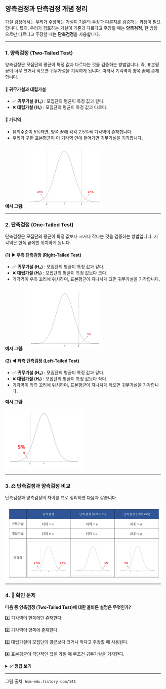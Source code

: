 ## 양측검정과 단측검정 개념 정리

가설 검정에서는 우리가 주장하는 가설이 기존의 주장과 다른지를 검증하는 과정이 필요합니다. 특히, 우리가 검토하는 가설이 기존과 다르다고 주장할 때는 **양측검정**, 한 방향으로만 다르다고 주장할 때는 **단측검정**을 사용합니다.

---

### 1. 양측검정 (Two-Tailed Test)

양측검정은 모집단의 평균이 특정 값과 다르다는 것을 검증하는 방법입니다. 즉, 표본평균이 너무 크거나 작으면 귀무가설을 기각하게 됩니다. 따라서 기각역이 양쪽 끝에 존재합니다.

#### 📌 귀무가설과 대립가설
- ✅ **귀무가설 (H₀)** : 모집단의 평균이 특정 값과 같다.
- ❌ **대립가설 (H₁)** : 모집단의 평균이 특정 값과 다르다.

#### 🎯 기각역
- 유의수준이 5%라면, 양쪽 끝에 각각 2.5%씩 기각역이 존재합니다.
- 우리가 구한 표본평균이 이 기각역 안에 들어가면 귀무가설을 기각합니다.

**예시 그림:**
<img src="그림06.png" width="50%">

---

### 2. 단측검정 (One-Tailed Test)

단측검정은 모집단의 평균이 특정 값보다 크거나 작다는 것을 검증하는 방법입니다. 기각역은 한쪽 끝에만 위치하게 됩니다.

#### (1) ▶ 우측 단측검정 (Right-Tailed Test)
- ✅ **귀무가설 (H₀)** : 모집단의 평균이 특정 값과 같다.
- ❌ **대립가설 (H₁)** : 모집단의 평균이 특정 값보다 크다.
- 기각역이 우측 꼬리에 위치하며, 표본평균이 지나치게 크면 귀무가설을 기각합니다.

**예시 그림:**
<img src="그림07.png" width="50%">


#### (2) ◀ 좌측 단측검정 (Left-Tailed Test)
- ✅ **귀무가설 (H₀)** : 모집단의 평균이 특정 값과 같다.
- ❌ **대립가설 (H₁)** : 모집단의 평균이 특정 값보다 작다.
- 기각역이 좌측 꼬리에 위치하며, 표본평균이 지나치게 작으면 귀무가설을 기각합니다.

**예시 그림:**

<img src="그림.좌측.png" width="50%">

---

### 3. ⚖ 단측검정과 양측검정 비교

단측검정과 양측검정의 차이를 표로 정리하면 다음과 같습니다.

![그림08](그림08.png)

---

### 4. 🎯 확인 문제

**다음 중 양측검정 (Two-Tailed Test)에 대한 올바른 설명은 무엇인가?**

1️⃣ 기각역이 한쪽에만 존재한다.

2️⃣ 기각역이 양쪽에 존재한다.

3️⃣ 대립가설이 모집단의 평균보다 크거나 작다고 주장할 때 사용된다.

4️⃣ 표본평균이 극단적인 값을 가질 때 무조건 귀무가설을 기각한다.

<details>
<summary><b>✅ 정답 보기</b></summary>

**정답: 2️⃣ 기각역이 양쪽에 존재한다.**

</details>

---
그림 출처: `hsm-edu.tistory.com/146`
